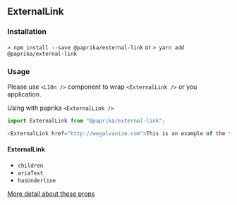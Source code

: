 ## ExternalLink

### Installation

`> npm install --save @paprika/external-link`
or
`> yarn add @paprika/external-link`

### Usage

Please use `<L10n />` component to wrap `<ExternalLink />` or you application.

Using with paprika `<ExternalLink />`

```js
import ExternalLink from "@paprika/external-link";

<ExternalLink href="http://wegalvanize.com">This is an example of the text for component</ExternalLink>;
```

#### ExternalLink

- `children`
- `ariaText`
- `hasUnderline`

[More detail about these props](https://github.com/acl-services/paprika/blob/master/packages/ExternalLink/src/ExternalLink.js)
